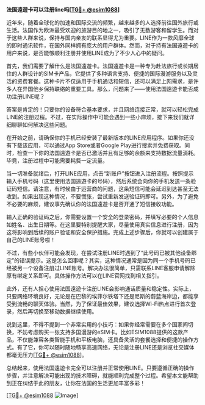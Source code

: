 **法国遠遊卡可以注册line吗[[TG💪+ @esim1088](https://t.me/s/esim1088)]**

近年来，随着全球化的加速和国际交流的频繁，越来越多的人选择前往国外旅行或生活。法国作为欧洲最受欢迎的旅游目的地之一，吸引了无数游客和留学生。而对于这些人群来说，保持与国内亲友的联系显得尤为重要。LINE作为一款风靡全球的即时通讯软件，在国外同样拥有庞大的用户群体。然而，对于持有法国遠遊卡的用户来说，是否能够顺利注册并使用LINE成为了不少人心中的疑问。

首先，我们需要了解什么是法国遠遊卡。法国遠遊卡是一种专为赴法旅行或长期居住的人群设计的SIM卡产品，它提供了多种语言支持、便捷的国际漫游服务以及灵活的资费套餐。这种卡片不仅适用于手机通话和短信，还可以满足上网需求，是许多人在异国他乡保持联络的重要工具。那么，问题来了——使用法国遠遊卡能否成功注册LINE呢？

答案是肯定的！只要你的设备符合基本要求，并且网络连接正常，就可以轻松完成LINE的注册过程。不过，在实际操作中可能会遇到一些小麻烦，接下来我们就详细聊聊如何解决这些问题。

在开始之前，请确保你的手机已经安装了最新版本的LINE应用程序。如果你还没有下载该应用，可以通过App Store或者Google Play进行搜索并免费获取。同时，检查一下你的法国遠遊卡是否已激活并且有足够的余额来支持数据流量消耗。毕竟，注册过程中可能需要耗费一定流量。

当一切准备就绪后，打开LINE应用，点击“新账户”按钮进入注册流程。按照提示输入手机号码（这里使用法国遠遊卡的号码），然后系统会向你的手机发送一条验证码短信。请注意，有时候由于运营商的问题，这条短信可能会延迟到达甚至无法收到。如果出现这种情况，不要慌张，尝试重新发送验证码即可。另外，为了避免不必要的麻烦，建议事先确认你的法国遠遊卡是否开通了短信接收功能。

输入正确的验证码之后，你需要设置一个安全的登录密码，并填写必要的个人信息如姓名、出生日期等。在这里要特别提醒大家，尽量使用真实信息进行注册，因为这将影响到后续的账户验证和安全保护措施。完成上述步骤后，你就可以创建属于自己的LINE账号啦！

不过，有些小伙伴可能会发现，在尝试注册LINE时遇到了“此号码已被其他设备绑定”的错误提示。这是怎么回事呢？其实，这种情况通常是因为同一个手机号码已经被另一个设备注册过LINE账号。解决办法很简单，只需联系LINE客服申请解除原有绑定关系即可。具体操作方法可以在LINE官网找到相关指引。

此外，还有人担心使用法国遠遊卡注册LINE会影响通话质量和稳定性。实际上，只要网络环境良好，无论是在巴黎的埃菲尔铁塔下还是尼斯的蔚蓝海岸边，都能享受到流畅的聊天体验。当然，为了保证最佳效果，建议选择Wi-Fi热点进行首次登录，然后再切换至移动数据继续使用。

说到这里，不得不提到一个非常实用的小技巧：如果你经常需要在多个国家间切换，不妨考虑购买一张支持多国漫游的eSIM卡。比如ESIM1088提供的这款产品，不仅能兼容各类智能手机和平板电脑，还具备灵活的套餐选择和便捷的操作方式。有了它，你可以随时随地畅享高速网络，无论是注册LINE还是浏览社交媒体都毫无压力[[TG💪+ @esim1088](https://t.me/s/esim1088)]。

总结起来，使用法国遠遊卡完全可以注册并正常使用LINE。只要遵循正确的操作步骤，并注意解决可能出现的技术障碍，就能顺利完成整个过程。希望本文能帮助到正在纠结于此的朋友，让你在法国的生活更加丰富多彩！

[[TG💪+ @esim1088](https://t.me/s/esim1088) ![Image](https://i.postimg.cc/4NQfJmqS/Snipaste-2025-05-13-00-14-12.png)]